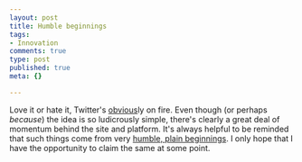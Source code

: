 ```yaml
--- 
layout: post
title: Humble beginnings
tags: 
- Innovation
comments: true
type: post
published: true
meta: {}

---
```

Love it or hate it, Twitter's <a href="http://www.obvious.com">obvious</a>ly on fire. Even though (or perhaps <em>because</em>) the idea is so ludicrously simple, there's clearly a great deal of momentum behind the site and platform. It's always helpful to be reminded that such things come from very <a href="http://flickr.com/photos/jackdorsey/182613360/">humble, plain beginnings</a>. I only hope that I have the opportunity to claim the same at some point.

